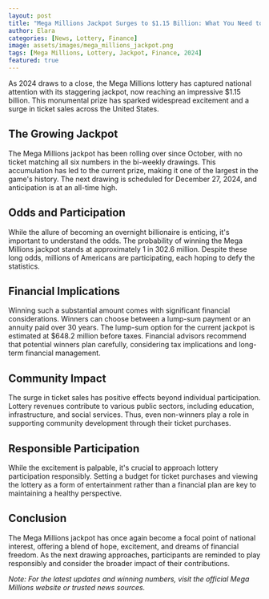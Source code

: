 ```yaml
---
layout: post
title: "Mega Millions Jackpot Surges to $1.15 Billion: What You Need to Know"
author: Elara
categories: [News, Lottery, Finance]
image: assets/images/mega_millions_jackpot.png
tags: [Mega Millions, Lottery, Jackpot, Finance, 2024]
featured: true
---
```


As 2024 draws to a close, the Mega Millions lottery has captured national attention with its staggering jackpot, now reaching an impressive $1.15 billion. This monumental prize has sparked widespread excitement and a surge in ticket sales across the United States.

## The Growing Jackpot

The Mega Millions jackpot has been rolling over since October, with no ticket matching all six numbers in the bi-weekly drawings. This accumulation has led to the current prize, making it one of the largest in the game's history. The next drawing is scheduled for December 27, 2024, and anticipation is at an all-time high.

## Odds and Participation

While the allure of becoming an overnight billionaire is enticing, it's important to understand the odds. The probability of winning the Mega Millions jackpot stands at approximately 1 in 302.6 million. Despite these long odds, millions of Americans are participating, each hoping to defy the statistics.

## Financial Implications

Winning such a substantial amount comes with significant financial considerations. Winners can choose between a lump-sum payment or an annuity paid over 30 years. The lump-sum option for the current jackpot is estimated at $648.2 million before taxes. Financial advisors recommend that potential winners plan carefully, considering tax implications and long-term financial management.

## Community Impact

The surge in ticket sales has positive effects beyond individual participation. Lottery revenues contribute to various public sectors, including education, infrastructure, and social services. Thus, even non-winners play a role in supporting community development through their ticket purchases.

## Responsible Participation

While the excitement is palpable, it's crucial to approach lottery participation responsibly. Setting a budget for ticket purchases and viewing the lottery as a form of entertainment rather than a financial plan are key to maintaining a healthy perspective.

## Conclusion

The Mega Millions jackpot has once again become a focal point of national interest, offering a blend of hope, excitement, and dreams of financial freedom. As the next drawing approaches, participants are reminded to play responsibly and consider the broader impact of their contributions.

*Note: For the latest updates and winning numbers, visit the official Mega Millions website or trusted news sources.*

